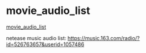 # movie_audio_list
[movie_audio_list](movie_list.md)

netease music audio list: https://music.163.com/radio/?id=526763657&userid=1057486

